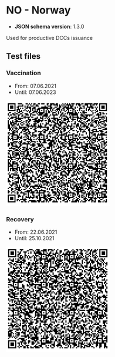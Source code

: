 # NO - Norway

* **JSON schema version**: 1.3.0

Used for productive DCCs issuance

## Test files

### Vaccination
* From: 07.06.2021
* Until: 07.06.2023

![VAC](VAC.png)


### Recovery
* From: 22.06.2021
* Until: 25.10.2021

![REC](REC.png)



